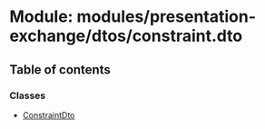 # Module: modules/presentation-exchange/dtos/constraint.dto

## Table of contents

### Classes

- [ConstraintDto](../classes/modules_presentation_exchange_dtos_constraint_dto.ConstraintDto.md)
